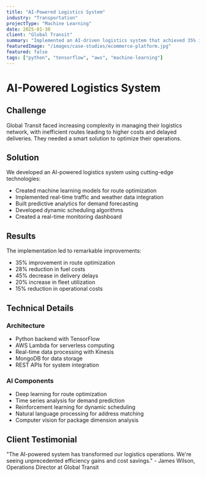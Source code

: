 ```yaml
---
title: "AI-Powered Logistics System"
industry: "Transportation"
projectType: "Machine Learning"
date: 2025-01-30
client: "Global Transit"
summary: "Implemented an AI-driven logistics system that achieved 35% improvement in route optimization and delivery efficiency"
featuredImage: "/images/case-studies/ecommerce-platform.jpg"
featured: false
tags: ["python", "tensorflow", "aws", "machine-learning"]
---
```


# AI-Powered Logistics System

## Challenge

Global Transit faced increasing complexity in managing their logistics network, with inefficient routes leading to higher costs and delayed deliveries. They needed a smart solution to optimize their operations.

## Solution

We developed an AI-powered logistics system using cutting-edge technologies:

- Created machine learning models for route optimization
- Implemented real-time traffic and weather data integration
- Built predictive analytics for demand forecasting
- Developed dynamic scheduling algorithms
- Created a real-time monitoring dashboard

## Results

The implementation led to remarkable improvements:

- 35% improvement in route optimization
- 28% reduction in fuel costs
- 45% decrease in delivery delays
- 20% increase in fleet utilization
- 15% reduction in operational costs

## Technical Details

### Architecture
- Python backend with TensorFlow
- AWS Lambda for serverless computing
- Real-time data processing with Kinesis
- MongoDB for data storage
- REST APIs for system integration

### AI Components
- Deep learning for route optimization
- Time series analysis for demand prediction
- Reinforcement learning for dynamic scheduling
- Natural language processing for address matching
- Computer vision for package dimension analysis

## Client Testimonial

"The AI-powered system has transformed our logistics operations. We're seeing unprecedented efficiency gains and cost savings." - James Wilson, Operations Director at Global Transit
